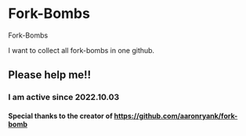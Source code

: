 # Fork-Bombs
Fork-Bombs



I want to collect all fork-bombs in one github.

## Please help me!!
### I am active since 2022.10.03


#### Special thanks to the creator of https://github.com/aaronryank/fork-bomb
